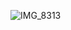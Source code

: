 ![IMG_8313](https://user-images.githubusercontent.com/116976929/230488417-45218612-dd2b-4f64-aada-913d97f202b6.jpeg)

